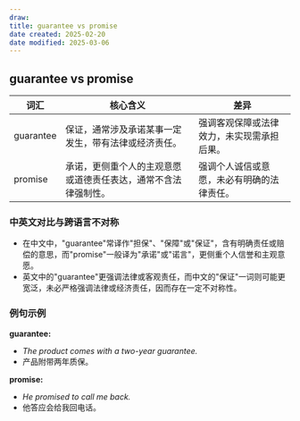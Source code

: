 ```yaml
---
draw:
title: guarantee vs promise
date created: 2025-02-20
date modified: 2025-03-06
---
```


## guarantee vs promise

|词汇|核心含义|差异|
|---|---|---|
|guarantee|保证，通常涉及承诺某事一定发生，带有法律或经济责任。|强调客观保障或法律效力，未实现需承担后果。|
|promise|承诺，更侧重个人的主观意愿或道德责任表达，通常不含法律强制性。|强调个人诚信或意愿，未必有明确的法律责任。|

### 中英文对比与跨语言不对称

- 在中文中，"guarantee"常译作"担保"、"保障"或"保证"，含有明确责任或赔偿的意思，而"promise"一般译为"承诺"或"诺言"，更侧重个人信誉和主观意愿。
- 英文中的"guarantee"更强调法律或客观责任，而中文的"保证"一词则可能更宽泛，未必严格强调法律或经济责任，因而存在一定不对称性。

### 例句示例

**guarantee:**

- _The product comes with a two-year guarantee._
- 产品附带两年质保。

**promise:**

- _He promised to call me back._
- 他答应会给我回电话。
